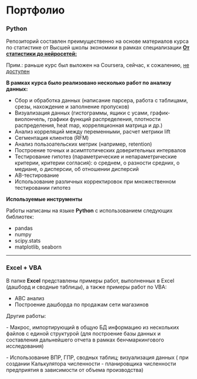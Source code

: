 Портфолио
========
### Python
Репозиторий составлен преимущественно на основе материалов курса по статистике от Высшей школы экономики в рамках специализации __[От статистики до нейросетей:](https://www.coursera.org/specializations/machine-learning-from-statistics-to-neural-networks)__

Прим.: раньше курс был выложен на Coursera, сейчас, к сожалению, [не доступен](https://www.youtube.com/@user-bg8cd4fn7d/playlists)

__В рамках курса было реализовано несколько работ по анализу данных:__
- Сбор и обработка данных (написание парсера, работа с таблицами, срезы, нахождение и заполнение пропусков)
- Визуализация данных (гистограммы, ящики с усами,  график-виолончель, графики функций распределения, плотности распределения, heat map, корреляционная матрица и др.)
- Анализ корреляций между переменными, расчет метрики lift
- Сегментация клиентов (RFM)
- Анализ пользоательских метрик (например, retention)
- Построение точных и асимптотических доверительных интервалов
- Тестирование гипотез (параметрические и непараметрические критерии, критерии согласия): о среднем, о разности средних, о медиане, о дисперсии, об отношении дисперсий
- AB-тестирование
- Использование различных корректировок при множественном тестировании гипотез

__Используемые инструменты__

Работы написаны на языке __Python__ с использованием следующих библиотек:
- pandas
- numpy
- scipy.stats
- matplotlib, seaborn
---
 ### Excel + VBA

В папке __Excel__ представлены примеры работ, выполненных в Excel (дашборд и сводные таблицы), а также примеры работ по VBA:
- АВС анализ
- Построение дашборда по продажам сети магазинов
<p> Другие работы:
</p>- Макрос, импортирующий в общую БД информацию из нескольких файлов с единой структурой (для построение базы данных и составления дальнейшего отчета в рамках бенчмаркингового исследования)
</p>- Использование ВПР, ГПР, сводных таблиц; визуализация данных ( при создании Калькулятора численности - планировщика численности предприятия в зависимости от объема производства)

